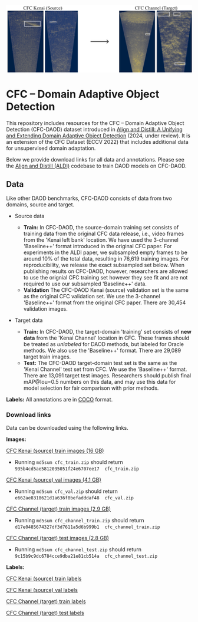 ![Example frames from the CFC – Domain Adaptive Object Detection dataset.](assets/cfc-daod-header.png)

# CFC – Domain Adaptive Object Detection

This repository includes resources for the CFC – Domain Adaptive Object Detection (CFC-DAOD) dataset introduced in [Align and Distill: A Unifying and Extending Domain Adaptive Object Detection]() (2024, under review). It is an extension of the CFC Dataset (ECCV 2022) that includes additional data for unsupervised domain adaptation.

Below we provide download links for all data and annotations. Please see the [Align and Distill (ALDI)](https://bit.ly/48KVmfR) codebase to train DAOD models on CFC-DAOD.

## Data 

Like other DAOD benchmarks, CFC-DAOD consists of data from two domains, source and target.

- Source data
    - **Train:** In CFC-DAOD, the source-domain training set consists of training data from the original CFC data release, i.e., video frames from the 'Kenai left bank' location. We have used the 3-channel 'Baseline++' format introduced in the original CFC paper. For experiments in the ALDI paper, we subsampled empty frames to be around 10% of the total data, resulting in 76,619 training images. For reproducibility, we release the exact subsampled set below. When publishing results on CFC-DAOD, however, researchers are allowed to use the orignial CFC training set however they see fit and are not required to use our subsampled 'Baseline++' data.
    - **Validation** The CFC-DAOD Kenai (source) validation set is the same as the original CFC validation set. We use the 3-channel 'Baseline++' format from the original CFC paper. There are 30,454 validation images.

- Target data
    - **Train:** In CFC-DAOD, the target-domain 'training' set consists of **new data** from the 'Kenai Channel' location in CFC. These frames should be treated as *unlabeled* for DAOD methods, but labeled for Oracle methods. We also use the 'Baseline++' format. There are 29,089 target train images.
    - **Test:** The CFC-DAOD target-domain test set is the same as the 'Kenai Channel' test set from CFC. We use the 'Baseline++' format. There are 13,091 target test images. Researchers should publish final mAP@Iou=0.5 numbers on this data, and may use this data for model selection for fair comparison with prior methods.


**Labels:** All annotations are in [COCO](https://docs.aws.amazon.com/rekognition/latest/customlabels-dg/md-coco-overview.html) format.

### Download links

Data can be downloaded using the following links.

**Images:**

[CFC Kenai (source) train images (16 GB)](https://bit.ly/3wKOCBj)

- Running `md5sum cfc_train.zip` should return `935b4cd5ae5812035051f24e6707ee17  cfc_train.zip`

[CFC Kenai (source) val images (4.1 GB)](https://bit.ly/3v7jz1R)

- Running `md5sum cfc_val.zip` should return `e662ae8318621d1a636f0befadddaf48  cfc_val.zip`

[CFC Channel (target) train images (2.9 GB)](https://bit.ly/3TlXqGt)

- Running `md5sum cfc_channel_train.zip` should return `d17e0485674327df3d7611a5d6b999b1  cfc_channel_train.zip`

[CFC Channel (target) test images (2.8 GB)](https://bit.ly/3uQr8u1)

- Running `md5sum cfc_channel_test.zip` should return `9c15b9c9dc6784cce9dba21e81cb514a  cfc_channel_test.zip`

**Labels:**

[CFC Kenai (source) train labels](https://bit.ly/48EMZ5b)

[CFC Kenai (source) val labels](https://bit.ly/3V2v8Cc)

[CFC Channel (target) train labels](https://bit.ly/4c8jkVd)

[CFC Channel (target) test labels](https://bit.ly/49GF74E)